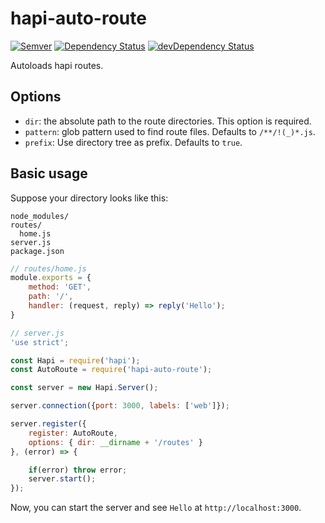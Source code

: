 # hapi-auto-route

[![Semver](http://img.shields.io/SemVer/2.0.0.png)](http://semver.org/spec/v2.0.0.html)
[![Dependency Status](https://david-dm.org/sitrakay/hapi-auto-route.svg)](https://david-dm.org/sitrakay/hapi-auto-route)
[![devDependency Status](https://david-dm.org/sitrakay/hapi-auto-route/dev-status.svg)](https://david-dm.org/sitrakay/hapi-auto-route#info=devDependencies)

Autoloads hapi routes.

## Options

- `dir`: the absolute path to the route directories. This option is required.
- `pattern`: glob pattern used to find route files. Defaults to `/**/!(_)*.js`.
- `prefix`: Use directory tree as prefix. Defaults to `true`.

## Basic usage

Suppose your directory looks like this:

```
node_modules/
routes/
  home.js
server.js
package.json
```

```javascript
// routes/home.js
module.exports = {
    method: 'GET',
    path: '/',
    handler: (request, reply) => reply('Hello');
}
```

```javascript
// server.js
'use strict';

const Hapi = require('hapi');
const AutoRoute = require('hapi-auto-route');

const server = new Hapi.Server();

server.connection({port: 3000, labels: ['web']});

server.register({
    register: AutoRoute,
    options: { dir: __dirname + '/routes' }
}, (error) => {

    if(error) throw error;
    server.start();
});
```

Now, you can start the server and see `Hello` at `http://localhost:3000`.
